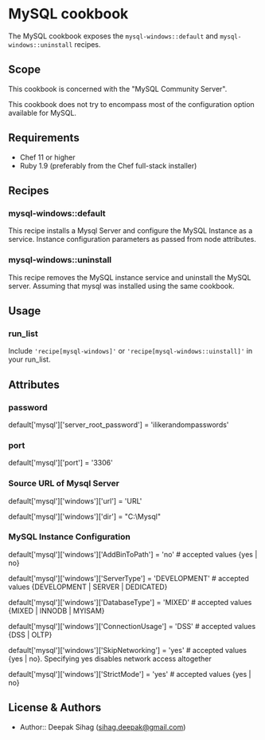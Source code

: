 MySQL cookbook
=====================

The MySQL cookbook exposes the `mysql-windows::default` and `mysql-windows::uninstall` recipes.

Scope
-----
This cookbook is concerned with the "MySQL Community Server".

This cookbook does not try to encompass most of the configuration
option available for MySQL.

Requirements
------------
* Chef 11 or higher
* Ruby 1.9 (preferably from the Chef full-stack installer)

Recipes
-------
### mysql-windows::default

This recipe installs a Mysql Server and configure the MySQL Instance as a service. Instance 
configuration parameters as passed from node attributes.

### mysql-windows::uninstall

This recipe removes the MySQL instance service and uninstall the MySQL server.
Assuming that mysql was installed using the same cookbook.

Usage
-----

### run_list

Include `'recipe[mysql-windows]'` or `'recipe[mysql-windows::uinstall]'` in your run_list.


Attributes
----------

### password
default['mysql']['server_root_password'] = 'ilikerandompasswords'

### port
default['mysql']['port'] = '3306'

### Source URL of Mysql Server
default['mysql']['windows']['url'] = 'URL'

default['mysql']['windows']['dir'] = "C:\\Mysql"

### MySQL Instance Configuration

default['mysql']['windows']['AddBinToPath'] = 'no' # accepted values {yes | no}

default['mysql']['windows']['ServerType'] = 'DEVELOPMENT' # accepted values {DEVELOPMENT | SERVER | DEDICATED}

default['mysql']['windows']['DatabaseType'] = 'MIXED' # accepted values {MIXED | INNODB | MYISAM}

default['mysql']['windows']['ConnectionUsage'] = 'DSS' # accepted values {DSS | OLTP}

default['mysql']['windows']['SkipNetworking'] = 'yes' # accepted values {yes | no}. Specifying yes disables network access altogether

default['mysql']['windows']['StrictMode'] = 'yes' # accepted values {yes | no}

License & Authors
-----------------
- Author:: Deepak Sihag (<sihag.deepak@gmail.com>)

